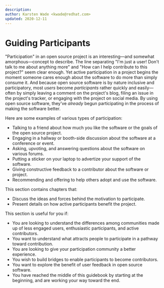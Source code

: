 ```yaml
---
description: 
author: Karsten Wade <kwade@redhat.com>
updated: 2020-12-11
---
```


# Guiding Participants

"Participation" in an open source project is an interesting—and somewhat amorphous—concept to describe.
The line separating "I'm just a user! Don't talk to me about anything more" and "How can I help contribute to this project?" seem clear enough.
Yet active participation in a project begins the moment someone cares enough about the software to do more than simply consume it.
And because open source software is by nature inclusive and participatory, most *users* become *participants* rather quickly and easily—often by simply leaving a comment on the project's blog, filing an issue in the project's tracker, or engaging with the project on social media.
By using open source software, they've *already* begun participating in the process of making the software better.

Here are some examples of various types of participation:

* Talking to a friend about how much you like the software or the goals of the open source project.
* Engaging in a hallway or booth-side discussion about the software at a conference or event.
* Asking, upvoting, and answering questions about the software on various forums.
* Putting a sticker on your laptop to advertize your support of the software.
* Giving constructive feedback to a contributor about the software or project.
* Recommending and offering to help others adopt and use the software.

This section contains chapters that:

* Discuss the ideas and forces behind the motivation to participate.
* Present details on how active participants benefit the project.

This section is useful for you if:

* You are looking to understand the differences among communities made up of less engaged users, enthusiastic participants, and active contributors.
* You want to understand what attracts people to participate in a pathway toward contribution.
* You are looking to give your participation community a better experience.
* You wish to build bridges to enable participants to become contributors.
* You want to explore the benefit of user feedback in open source software. 
* You have reached the middle of this guidebook by starting at the beginning, and are working your way toward the end.